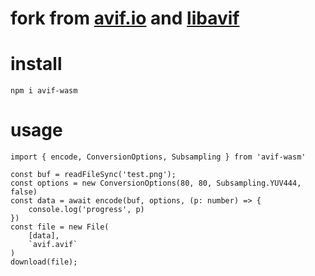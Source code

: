 # fork from [avif.io](https://github.com/justinschmitz97/avif.io) and [libavif](https://github.com/AOMediaCodec/libavif)


# install
```
npm i avif-wasm 
```


# usage
```
import { encode, ConversionOptions, Subsampling } from 'avif-wasm'

const buf = readFileSync('test.png');
const options = new ConversionOptions(80, 80, Subsampling.YUV444, false)
const data = await encode(buf, options, (p: number) => {
    console.log('progress', p)
})
const file = new File(
    [data],
    `avif.avif`
)
download(file);
```